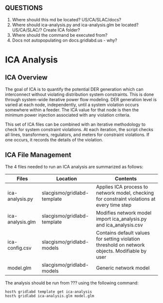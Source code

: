 ## QUESTIONS
1. Where should this md be located? US/CA/SLAC/docs?
2. Where should ica-analysis.py and ica-analysis.glm be located? US/CA/SLAC/? Create ICA folder?
3. Where should the command be executed from?
4. Docs not autopopulating on docs.gridlabd.us - why?

# ICA Analysis
## ICA Overview

The goal of ICA is to quantify the potential DER generation which can interconnect without violating distribution system constraints. This is done through system-wide iterative power flow modeling. DER generation level is varied at each node, independently, until a system violation occurs somewhere within a feeder. The ICA value for that node is then the minimum power injection associated with any violation criteria.

This set of ICA files can be combined with an iterative methodology to check for system constraint violations. At each iteration, the script checks all lines, transformers, regulators, and meters for constraint violations. If one occurs, it records the details of the violation.

## ICA File Management

The 4 files needed to run an ICA analysis are summarized as follows:

|       Files      |           Location          |                                             Contents                                            |
| ---------------- | --------------------------- | ----------------------------------------------------------------------------------------------- |
| ica-analysis.py  | slacgismo/gridlabd-template | Applies ICA process to network model, checking for constraint violations at every time step     |
| ica-analysis.glm | slacgismo/gridlabd-template | Modifies network model import ica_analysis.py and ica_analysis.csv                              |
| ica-config.csv   | slacgismo/gridlabd-models   | Contains default values for setting violation threshold on network objects. Modifiable by user  |
| model.glm        | slacgismo/gridlabd-models   | Generic network model                                                                           |

The analysis should be run from ??? using the following command:
```
host% gridlabd template get ica-analysis
host% gridlabd ica-analysis.glm model.glm
```

